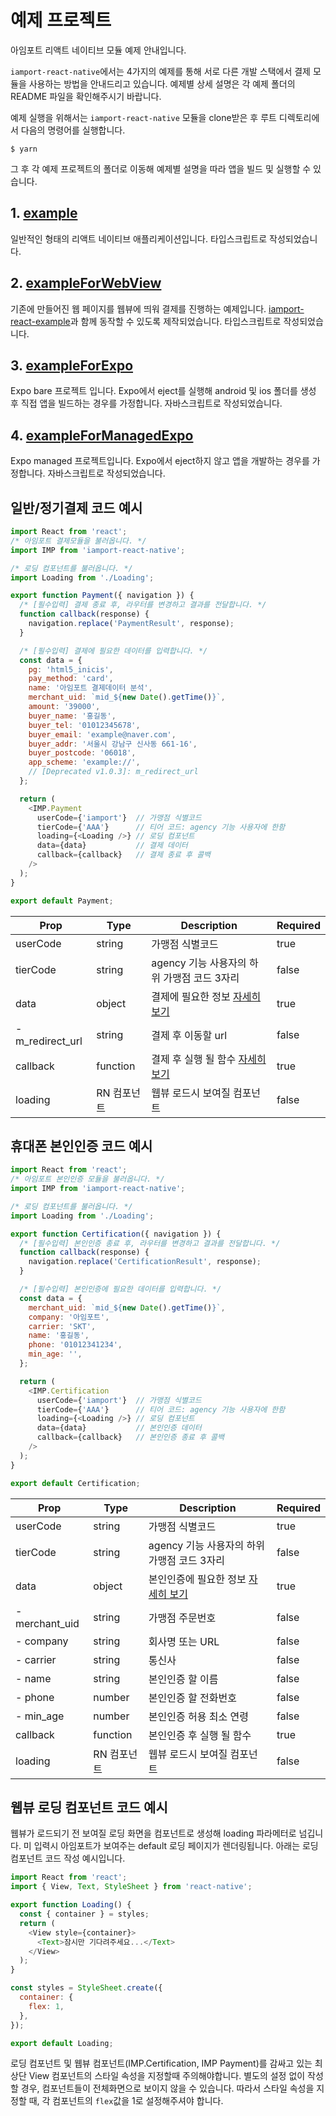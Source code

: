 # 예제 프로젝트
아임포트 리액트 네이티브 모듈 예제 안내입니다.

`iamport-react-native`에서는 4가지의 예제를 통해 서로 다른 개발 스택에서 결제 모듈을 사용하는 방법을 안내드리고 있습니다.
예제별 상세 설명은 각 예제 폴더의 README 파일을 확인해주시기 바랍니다.

예제 실행을 위해서는 `iamport-react-native` 모듈을 clone받은 후 루트 디렉토리에서 다음의 명령어를 실행합니다.
```shell
$ yarn
```
그 후 각 예제 프로젝트의 폴더로 이동해 예제별 설명을 따라 앱을 빌드 및 실행할 수 있습니다.

## 1. [example](../example/README.md)
일반적인 형태의 리액트 네이티브 애플리케이션입니다.
타입스크립트로 작성되었습니다.

## 2. [exampleForWebView](../exampleForWebView/README.md)
기존에 만들어진 웹 페이지를 웹뷰에 띄워 결제를 진행하는 예제입니다.
[iamport-react-example](https://github.com/iamport/iamport-react-example)과 함께 동작할 수 있도록 제작되었습니다.
타입스크립트로 작성되었습니다.

## 3. [exampleForExpo](../exampleForExpo/README.md)
Expo bare 프로젝트 입니다.
Expo에서 eject를 실행해 android 및 ios 폴더를 생성 후 직접 앱을 빌드하는 경우를 가정합니다.
자바스크립트로 작성되었습니다.

## 4. [exampleForManagedExpo](../exampleForManagedExpo/README.md)
Expo managed 프로젝트입니다.
Expo에서 eject하지 않고 앱을 개발하는 경우를 가정합니다.
자바스크립트로 작성되었습니다.

## 일반/정기결제 코드 예시
```javascript
import React from 'react';
/* 아임포트 결제모듈을 불러옵니다. */
import IMP from 'iamport-react-native';

/* 로딩 컴포넌트를 불러옵니다. */
import Loading from './Loading';

export function Payment({ navigation }) {
  /* [필수입력] 결제 종료 후, 라우터를 변경하고 결과를 전달합니다. */
  function callback(response) {
    navigation.replace('PaymentResult', response);
  }

  /* [필수입력] 결제에 필요한 데이터를 입력합니다. */
  const data = {
    pg: 'html5_inicis',
    pay_method: 'card',
    name: '아임포트 결제데이터 분석',
    merchant_uid: `mid_${new Date().getTime()}`,
    amount: '39000',
    buyer_name: '홍길동',
    buyer_tel: '01012345678',
    buyer_email: 'example@naver.com',
    buyer_addr: '서울시 강남구 신사동 661-16',
    buyer_postcode: '06018',
    app_scheme: 'example://',
    // [Deprecated v1.0.3]: m_redirect_url
  };

  return (
    <IMP.Payment
      userCode={'iamport'}  // 가맹점 식별코드
      tierCode={'AAA'}      // 티어 코드: agency 기능 사용자에 한함
      loading={<Loading />} // 로딩 컴포넌트
      data={data}           // 결제 데이터
      callback={callback}   // 결제 종료 후 콜백
    />
  );
}

export default Payment;
```

| Prop             | Type          | Description                                                     | Required   |
|------------------| ------------- |-----------------------------------------------------------------| ---------- |
| userCode         | string        | 가맹점 식별코드                                                        | true       |
| tierCode         | string        | agency 기능 사용자의 하위 가맹점 코드 3자리                                    | false       |
| data             | object        | 결제에 필요한 정보 [자세히 보기](https://docs.iamport.kr/sdk/javascript-sdk#request_pay)           | true       |
| - m_redirect_url | string        | 결제 후 이동할 url                                                    | false       |
| callback         | function      | 결제 후 실행 될 함수 [자세히보기](https://docs.iamport.kr/sdk/javascript-sdk) | true       |
| loading          | RN 컴포넌트     | 웹뷰 로드시 보여질 컴포넌트                                                 | false      |


## 휴대폰 본인인증 코드 예시
```javascript
import React from 'react';
/* 아임포트 본인인증 모듈을 불러옵니다. */
import IMP from 'iamport-react-native';

/* 로딩 컴포넌트를 불러옵니다. */
import Loading from './Loading';

export function Certification({ navigation }) {
  /* [필수입력] 본인인증 종료 후, 라우터를 변경하고 결과를 전달합니다. */
  function callback(response) {
    navigation.replace('CertificationResult', response);
  }

  /* [필수입력] 본인인증에 필요한 데이터를 입력합니다. */
  const data = {
    merchant_uid: `mid_${new Date().getTime()}`,
    company: '아임포트',
    carrier: 'SKT',
    name: '홍길동',
    phone: '01012341234',
    min_age: '',
  };

  return (
    <IMP.Certification
      userCode={'iamport'}  // 가맹점 식별코드
      tierCode={'AAA'}      // 티어 코드: agency 기능 사용자에 한함
      loading={<Loading />} // 로딩 컴포넌트
      data={data}           // 본인인증 데이터
      callback={callback}   // 본인인증 종료 후 콜백
    />
  );
}

export default Certification;
```

| Prop          | Type          |  Description                       | Required   |
| ------------- | ------------- | ---------------------------------- | ---------- |
| userCode      | string        | 가맹점 식별코드                        | true       |
| tierCode      | string        | agency 기능 사용자의 하위 가맹점 코드 3자리 | false       |
| data          | object        | 본인인증에 필요한 정보 [자세히 보기](https://https://docs.iamport.kr/tech/mobile-authentication#call-authentication)      | true       |
| - merchant_uid| string        | 가맹점 주문번호                        | false      |
| - company     | string        | 회사명 또는 URL                       | false      |
| - carrier     | string        | 통신사                               | false      |
| - name        | string        | 본인인증 할 이름                        | false      |
| - phone       | number        | 본인인증 할 전화번호                     | false      |
| - min_age     | number        | 본인인증 허용 최소 연령                  | false      |
| callback      | function      | 본인인증 후 실행 될 함수                 | true       |
| loading       | RN 컴포넌트     | 웹뷰 로드시 보여질 컴포넌트               | false      |

## 웹뷰 로딩 컴포넌트 코드 예시
웹뷰가 로드되기 전 보여질 로딩 화면을 컴포넌트로 생성해 loading 파라메터로 넘깁니다.
미 입력시 아임포트가 보여주는 default 로딩 페이지가 렌더링됩니다. 아래는 로딩 컴포넌트 코드 작성 예시입니다.

```javascript
import React from 'react';
import { View, Text, StyleSheet } from 'react-native';

export function Loading() {
  const { container } = styles;
  return (
    <View style={container}>
      <Text>잠시만 기다려주세요...</Text>
    </View>
  );
}

const styles = StyleSheet.create({
  container: {
    flex: 1,
  },
});

export default Loading;
```

로딩 컴포넌트 및 웹뷰 컴포넌트(IMP.Certification, IMP Payment)를 감싸고 있는 최상단 View 컴포넌트의 스타일 속성을 지정할때 주의해야합니다.
별도의 설정 없이 작성할 경우, 컴포넌트들이 전체화면으로 보이지 않을 수 있습니다.
따라서 스타일 속성을 지정할 때, 각 컴포넌트의 `flex`값을 1로 설정해주셔야 합니다.
